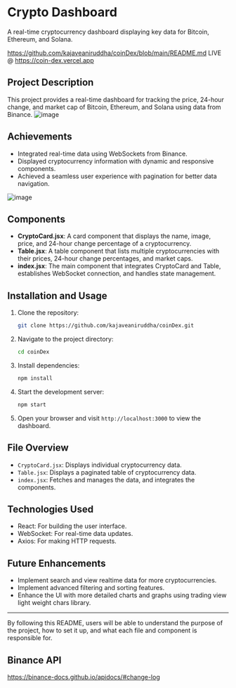 # Crypto Dashboard

A real-time cryptocurrency dashboard displaying key data for Bitcoin, Ethereum, and Solana.

https://github.com/kajaveaniruddha/coinDex/blob/main/README.md
LIVE @  https://coin-dex.vercel.app
## Project Description

This project provides a real-time dashboard for tracking the price, 24-hour change, and market cap of Bitcoin, Ethereum, and Solana using data from Binance.
![image](https://github.com/kajaveaniruddha/coinDex/assets/66174998/590fff34-9375-48ff-8f88-9a442b263fc0)

## Achievements

- Integrated real-time data using WebSockets from Binance.
- Displayed cryptocurrency information with dynamic and responsive components.
- Achieved a seamless user experience with pagination for better data navigation.

![image](https://github.com/kajaveaniruddha/coinDex/assets/66174998/78d0937c-3060-44c2-af70-c9962d78e609)

## Components

- **CryptoCard.jsx**: A card component that displays the name, image, price, and 24-hour change percentage of a cryptocurrency.
- **Table.jsx**: A table component that lists multiple cryptocurrencies with their prices, 24-hour change percentages, and market caps.
- **index.jsx**: The main component that integrates CryptoCard and Table, establishes WebSocket connection, and handles state management.

## Installation and Usage

1. Clone the repository:
   ```bash
   git clone https://github.com/kajaveaniruddha/coinDex.git
   ```
2. Navigate to the project directory:
   ```bash
   cd coinDex
   ```
3. Install dependencies:
   ```bash
   npm install
   ```
4. Start the development server:
   ```bash
   npm start
   ```
5. Open your browser and visit `http://localhost:3000` to view the dashboard.

## File Overview

- `CryptoCard.jsx`: Displays individual cryptocurrency data.
- `Table.jsx`: Displays a paginated table of cryptocurrency data.
- `index.jsx`: Fetches and manages the data, and integrates the components.

## Technologies Used

- React: For building the user interface.
- WebSocket: For real-time data updates.
- Axios: For making HTTP requests.

## Future Enhancements

- Implement search and view realtime data for more cryptocurrencies.
- Implement advanced filtering and sorting features.
- Enhance the UI with more detailed charts and graphs using trading view light weight chars library.

---

By following this README, users will be able to understand the purpose of the project, how to set it up, and what each file and component is responsible for.
## Binance API 


https://binance-docs.github.io/apidocs/#change-log
